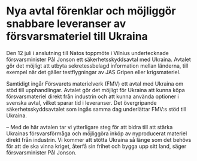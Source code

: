 # Nya avtal förenklar och möjliggör snabbare leveranser av försvarsmateriel till Ukraina

Den 12 juli i anslutning till Natos toppmöte i Vilnius undertecknade försvarsminister Pål Jonson ett säkerhetsskyddsavtal med Ukraina. Avtalet gör det möjligt att utbyta sekretessbelagd information mellan länderna, till exempel när det gäller testflygningar av JAS Gripen eller krigsmateriel.

Samtidigt ingår Försvarets materielverk (FMV) ett avtal med Ukraina om stöd till upphandlingar. Avtalet gör det möjligt för Ukraina att kunna köpa försvarsmateriel direkt från industrin och att kunna använda optioner i svenska avtal, vilket sparar tid i leveranser. Det övergripande säkerhetsskyddsavtalet som ingås samma dag underlättar FMV:s stöd till Ukraina.

– Med de här avtalen tar vi ytterligare steg för att bidra till att stärka Ukrainas försvarsförmåga och möjliggöra inköp av nyproducerat materiel direkt från industrin. Vi kommer att stötta Ukraina så länge som det behövs för att de ska vinna kriget, återfå sin frihet och bygga upp sitt land, säger försvarsminister Pål Jonson.
